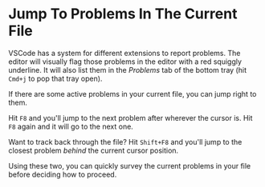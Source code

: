 # Jump To Problems In The Current File

VSCode has a system for different extensions to report problems. The editor
will visually flag those problems in the editor with a red squiggly underline.
It will also list them in the _Problems_ tab of the bottom tray (hit `Cmd+j` to
pop that tray open).

If there are some active problems in your current file, you can jump right to
them.

Hit `F8` and you'll jump to the next problem after wherever the cursor is. Hit
`F8` again and it will go to the next one.

Want to track back through the file? Hit `Shift+F8` and you'll jump to the
closest problem _behind_ the current cursor position.

Using these two, you can quickly survey the current problems in your file
before deciding how to proceed.
